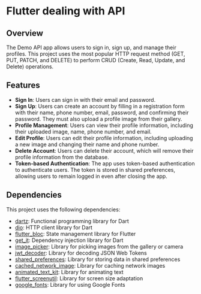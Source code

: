 # Flutter dealing with API

## Overview
The Demo API app allows users to sign in, sign up, and manage their profiles. This project uses the most popular HTTP request method (GET, PUT, PATCH, and DELETE) to perform CRUD (Create, Read, Update, and Delete) operations.

## Features
- **Sign In**: Users can sign in with their email and password.
- **Sign Up**: Users can create an account by filling in a registration form with their name, phone number, email, password, and confirming their password. They must also upload a profile image from their gallery.
- **Profile Management**: Users can view their profile information, including their uploaded image, name, phone number, and email.
- **Edit Profile**: Users can edit their profile information, including uploading a new image and changing their name and phone number.
- **Delete Account**: Users can delete their account, which will remove their profile information from the database.
- **Token-based Authentication**: The app uses token-based authentication to authenticate users. The token is stored in shared preferences, allowing users to remain logged in even after closing the app.

## Dependencies
This project uses the following dependencies:

- [dartz](https://pub.dev/packages/dartz): Functional programming library for Dart
- [dio](https://pub.dev/packages/dio): HTTP client library for Dart
- [flutter_bloc](https://pub.dev/packages/flutter_bloc): State management library for Flutter
- [get_it](https://pub.dev/packages/get_it): Dependency injection library for Dart
- [image_picker](https://pub.dev/packages/image_picker): Library for picking images from the gallery or camera
- [jwt_decoder](https://pub.dev/packages/jwt_decoder): Library for decoding JSON Web Tokens
- [shared_preferences](https://pub.dev/packages/shared_preferences): Library for storing data in shared preferences
- [cached_network_image](https://pub.dev/packages/cached_network_image): Library for caching network images
- [animated_text_kit](https://pub.dev/packages/animated_text_kit): Library for animating text
- [flutter_screenutil](https://pub.dev/packages/flutter_screenutil): Library for screen size adaptation
- [google_fonts](https://pub.dev/packages/google_fonts): Library for using Google Fonts
